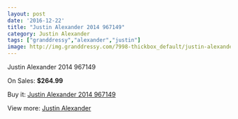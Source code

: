 ```yaml
---
layout: post
date: '2016-12-22'
title: "Justin Alexander 2014 967149"
category: Justin Alexander
tags: ["granddressy","alexander","justin"]
image: http://img.granddressy.com/7998-thickbox_default/justin-alexander-2014-967149.jpg
---
```

Justin Alexander 2014 967149

On Sales: **$264.99**
<a href="https://www.granddressy.com/en/justin-alexander/7245-justin-alexander-2014-967149.html"><amp-img layout="responsive" width="600" height="600" src="//img.granddressy.com/7998-thickbox_default/justin-alexander-2014-967149.jpg" alt="Justin Alexander 2014 967149 0" /></a>

Buy it: [Justin Alexander 2014 967149](https://www.granddressy.com/en/justin-alexander/7245-justin-alexander-2014-967149.html "Justin Alexander 2014 967149")

View more: [Justin Alexander](https://www.granddressy.com/en/88-justin-alexander "Justin Alexander")